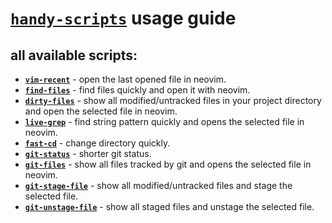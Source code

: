# [`handy-scripts`](bin) usage guide

## all available scripts:

- [**`vim-recent`**](bin/vim-recent.ps1) - open the last opened file in neovim.
- [**`find-files`**](bin/find-files.ps1) - find files quickly and open it with neovim.
- [**`dirty-files`**](bin/dirty-files.ps1) - show all modified/untracked files in your project directory and open the selected file in neovim.
- [**`live-grep`**](bin/live-grep.ps1) - find string pattern quickly and opens the selected file in neovim.
- [**`fast-cd`**](bin/fast-cd.ps1) - change directory quickly.
- [**`git-status`**](bin/git-status.ps1) - shorter git status.
- [**`git-files`**](bin/git-files.ps1) - show all files tracked by git and opens the selected file in neovim.
- [**`git-stage-file`**](bin/git-stage-file.ps1) - show all modified/untracked files and stage the selected file.
- [**`git-unstage-file`**](bin/git-unstage-file.ps1) - show all staged files and unstage the selected file.
